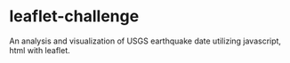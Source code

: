 # leaflet-challenge
An analysis and visualization of USGS earthquake date utilizing javascript, html with leaflet. 

